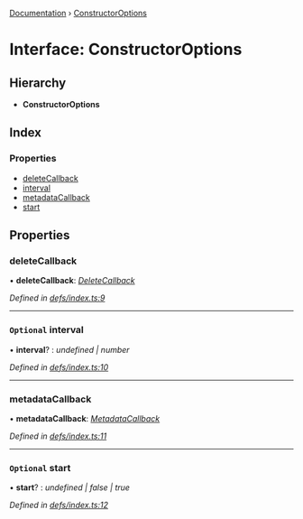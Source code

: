 [Documentation](../README.md) › [ConstructorOptions](constructoroptions.md)

# Interface: ConstructorOptions

## Hierarchy

* **ConstructorOptions**

## Index

### Properties

* [deleteCallback](constructoroptions.md#deletecallback)
* [interval](constructoroptions.md#optional-interval)
* [metadataCallback](constructoroptions.md#metadatacallback)
* [start](constructoroptions.md#optional-start)

## Properties

###  deleteCallback

• **deleteCallback**: *[DeleteCallback](../README.md#deletecallback)*

*Defined in [defs/index.ts:9](https://github.com/badbatch/cachemap/blob/40e3bea/packages/reaper/src/defs/index.ts#L9)*

___

### `Optional` interval

• **interval**? : *undefined | number*

*Defined in [defs/index.ts:10](https://github.com/badbatch/cachemap/blob/40e3bea/packages/reaper/src/defs/index.ts#L10)*

___

###  metadataCallback

• **metadataCallback**: *[MetadataCallback](../README.md#metadatacallback)*

*Defined in [defs/index.ts:11](https://github.com/badbatch/cachemap/blob/40e3bea/packages/reaper/src/defs/index.ts#L11)*

___

### `Optional` start

• **start**? : *undefined | false | true*

*Defined in [defs/index.ts:12](https://github.com/badbatch/cachemap/blob/40e3bea/packages/reaper/src/defs/index.ts#L12)*
